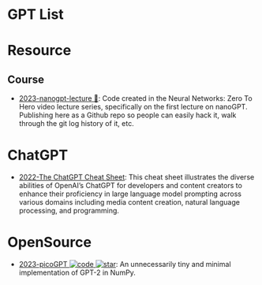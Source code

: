 # GPT List

# Resource

## Course

- [2023-nanogpt-lecture 🎥](https://github.com/karpathy/ng-video-lecture): Code created in the Neural Networks: Zero To Hero video lecture series, specifically on the first lecture on nanoGPT. Publishing here as a Github repo so people can easily hack it, walk through the git log history of it, etc.

# ChatGPT

- [2022-The ChatGPT Cheat Sheet](https://drive.google.com/file/d/1UOfN0iB_A0rEGYc2CbYnpIF44FupQn2I/view): This cheat sheet illustrates the diverse abilities of OpenAI’s ChatGPT for developers and content creators to enhance their proficiency in large language model prompting across various domains including media content creation, natural language processing, and programming.

# OpenSource

- [2023-picoGPT ![code](https://martrix-usa.oss-accelerate.aliyuncs.com/logo/code.svg) ![star](https://img.shields.io/github/stars/jaymody/picoGPT)](https://github.com/jaymody/picoGPT): An unnecessarily tiny and minimal implementation of GPT-2 in NumPy.
